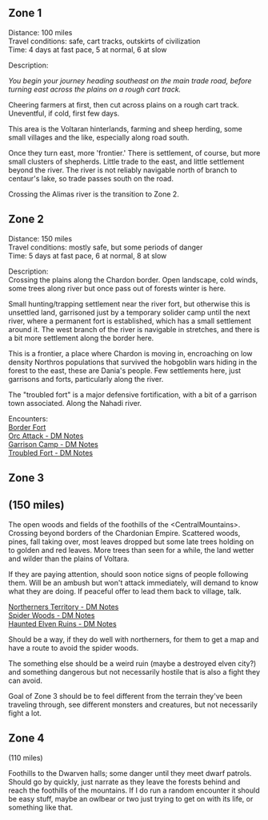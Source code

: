 ## Zone 1
 
Distance: 100 miles  
Travel conditions: safe, cart tracks, outskirts of civilization  
Time: 4 days at fast pace, 5 at normal, 6 at slow
 
Description:
 
_You begin your journey heading southeast on the main trade road, before turning east across the plains on a rough cart track._
 
Cheering farmers at first, then cut across plains on a rough cart track. Uneventful, if cold, first few days.
 
This area is the Voltaran hinterlands, farming and sheep herding, some small villages and the like, especially along road south.
 
Once they turn east, more 'frontier.' There is settlement, of course, but more small clusters of shepherds. Little trade to the east, and little settlement beyond the river. The river is not reliably navigable north of branch to centaur's lake, so trade passes south on the road.
 
Crossing the Alimas river is the transition to Zone 2.
 
## Zone 2
 
Distance: 150 miles  
Travel conditions: mostly safe, but some periods of danger  
Time: 5 days at fast pace, 6 at normal, 8 at slow
 
Description:  
Crossing the plains along the Chardon border. Open landscape, cold winds, some trees along river but once pass out of forests winter is here.
 
Small hunting/trapping settlement near the river fort, but otherwise this is unsettled land, garrisoned just by a temporary solider camp until the next river, where a permanent fort is established, which has a small settlement around it. The west branch of the river is navigable in stretches, and there is a bit more settlement along the border here.
 
This is a frontier, a place where Chardon is moving in, encroaching on low density Northros populations that survived the hobgoblin wars hiding in the forest to the east, these are Dania's people. Few settlements here, just garrisons and forts, particularly along the river.
 
The "troubled fort" is a major defensive fortification, with a bit of a garrison town associated. Along the Nahadi river.
 
Encounters:  
[Border Fort](Border%20Forts)  
[Orc Attack - DM Notes](Orc%20Attack%20-%20DM%20Notes.md)  
[Garrison Camp - DM Notes](Garrison%20Camp%20-%20DM%20Notes.md)  
[Troubled Fort - DM Notes](Troubled%20Fort%20-%20DM%20Notes.md)
 
## Zone 3
 
## (150 miles)
 
The open woods and fields of the foothills of the \<CentralMountains\>. Crossing beyond borders of the Chardonian Empire. Scattered woods, pines, fall taking over, most leaves dropped but some late trees holding on to golden and red leaves. More trees than seen for a while, the land wetter and wilder than the plains of Voltara.
 
If they are paying attention, should soon notice signs of people following them. Will be an ambush but won't attack immediately, will demand to know what they are doing. If peaceful offer to lead them back to village, talk.
 
[Northerners Territory - DM Notes](Northerners%20Territory%20-%20DM%20Notes.md)  
[Spider Woods - DM Notes](Spider%20Woods%20-%20DM%20Notes.md)  
[Haunted Elven Ruins - DM Notes](Haunted%20Elven%20Ruins%20-%20DM%20Notes.md)
 
Should be a way, if they do well with northerners, for them to get a map and have a route to avoid the spider woods.
 
The something else should be a weird ruin (maybe a destroyed elven city?) and something dangerous but not necessarily hostile that is also a fight they can avoid.
 
Goal of Zone 3 should be to feel different from the terrain they've been traveling through, see different monsters and creatures, but not necessarily fight a lot.
 
## Zone 4
 
(110 miles)
 
Foothills to the Dwarven halls; some danger until they meet dwarf patrols. Should go by quickly, just narrate as they leave the forests behind and reach the foothills of the mountains. If I do run a random encounter it should be easy stuff, maybe an owlbear or two just trying to get on with its life, or something like that.